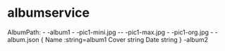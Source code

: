 # albumservice


AlbumPath:
    - -album1
        - -pic1-mini.jpg
        -- -pic1-max.jpg
        - -pic1-org.jpg
        - -album.json
            {
                Name  :string=album1
	            Cover string
	            Date  string
            }
    -album2

